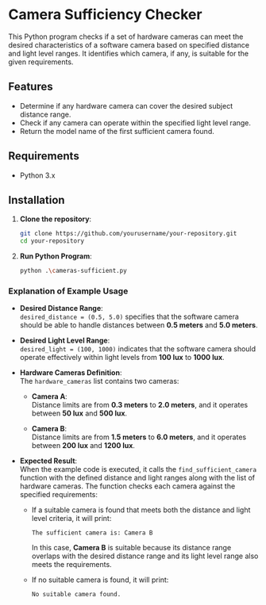 # Camera Sufficiency Checker

This Python program checks if a set of hardware cameras can meet the desired characteristics of a software camera based on specified distance and light level ranges. It identifies which camera, if any, is suitable for the given requirements.

## Features

- Determine if any hardware camera can cover the desired subject distance range.
- Check if any camera can operate within the specified light level range.
- Return the model name of the first sufficient camera found.

## Requirements

- Python 3.x

## Installation

1. **Clone the repository**:
   ```bash
   git clone https://github.com/yourusername/your-repository.git
   cd your-repository
2. **Run Python Program**:
   ```bash
   python .\cameras-sufficient.py

### Explanation of Example Usage

- **Desired Distance Range**:  
  `desired_distance = (0.5, 5.0)` specifies that the software camera should be able to handle distances between **0.5 meters** and **5.0 meters**.

- **Desired Light Level Range**:  
  `desired_light = (100, 1000)` indicates that the software camera should operate effectively within light levels from **100 lux** to **1000 lux**.

- **Hardware Cameras Definition**:  
  The `hardware_cameras` list contains two cameras:
  
  - **Camera A**:  
    Distance limits are from **0.3 meters** to **2.0 meters**, and it operates between **50 lux** and **500 lux**.
  
  - **Camera B**:  
    Distance limits are from **1.5 meters** to **6.0 meters**, and it operates between **200 lux** and **1200 lux**.

- **Expected Result**:  
  When the example code is executed, it calls the `find_sufficient_camera` function with the defined distance and light ranges along with the list of hardware cameras. The function checks each camera against the specified requirements:
  
  - If a suitable camera is found that meets both the distance and light level criteria, it will print:
    ```
    The sufficient camera is: Camera B
    ```
    In this case, **Camera B** is suitable because its distance range overlaps with the desired distance range and its light level range also meets the requirements.

  - If no suitable camera is found, it will print:
    ```
    No suitable camera found.
    ```